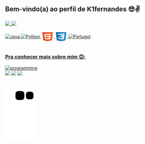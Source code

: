 ## Bem-vindo(a) ao perfil de K1fernandes 😎✌️

 <div>
   <a href="https://github.com/K1fernandes">
   <img height="180em" src="https://github-readme-stats.vercel.app/api?username=K1fernandes&show_icons=true&theme=highcontrast&include_all_commits=true&count_private=true"/>
   <img height="180em" src="https://github-readme-stats.vercel.app/api/top-langs/?username=K1fernandes&layout=compact&langs_count=6&theme=highcontrast"/>

</div>
<div style="display: inline_block"><br>
  <img align="center" alt="Java" height="30" width="40" src="https://cdn.jsdelivr.net/gh/devicons/devicon/icons/java/java-original.svg">
  <img align="center" alt="Python" height="30" width="40" src="https://cdn.jsdelivr.net/gh/devicons/devicon/icons/python/python-original.svg">
  <img align="center" alt="HTML" height="30" width="40" src="https://raw.githubusercontent.com/devicons/devicon/master/icons/html5/html5-original.svg">
  <img align="center" alt="CSS" height="30" width="40" src="https://raw.githubusercontent.com/devicons/devicon/master/icons/css3/css3-original.svg">
  <img align="center" alt="Portugol" height="30" width="40" src="https://dgadelha.github.io/Portugol-Webstudio/assets/logo.svg">

</div>
 
 <br>
 
  ### Pra conhecer mais sobre mim 😊: 
  
  <img align="center" alt="programming" height="150" width="240" src="https://i.pinimg.com/originals/e4/26/70/e426702edf874b181aced1e2fa5c6cde.gif">
 
<div> 
  <a href="https://www.youtube.com/channel/UCh9rwu9ppi6SXea1haUBf2w" target="_blank"><img src="https://img.shields.io/badge/YouTube-FF0000?style=for-the-badge&logo=youtube&logoColor=white" target="_blank"></a>
  <a href="https://www.instagram.com/k1fernandes.melo/" target="_blank"><img src="https://img.shields.io/badge/-Instagram-%23E4405F?style=for-the-badge&logo=instagram&logoColor=white" target="_blank"></a>
  <a href = "https://mail.google.com/mail/u/1/#inbox?compose=GTvVlcSHxwLXZVRdGsbRxBMhGVFMTgXNfZrddjwLSPZwWqXHgQXwWbcRqdRXGPCjkPGVdplGtvtdC" target="_blank"><img src="https://img.shields.io/badge/-Gmail-%23333?style=for-the-badge&logo=gmail&logoColor=white" target="_blank"></a>
 
  ![Snake animation](https://github.com/K1fernandes/K1fernandes/blob/output/github-contribution-grid-snake.svg)

</div>
